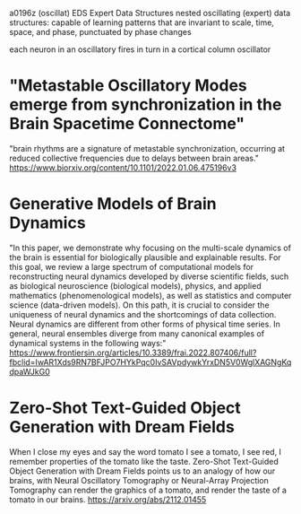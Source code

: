 a0196z
(oscillat)
EDS Expert Data Structures
nested oscillating (expert) data structures: capable of learning patterns that are invariant to scale, time, space, and phase, punctuated by phase changes

each neuron in an oscillatory fires in turn
in a cortical column oscillator


# "Metastable Oscillatory Modes emerge from synchronization in the Brain Spacetime Connectome"
"brain rhythms are a signature of metastable synchronization, occurring at reduced collective frequencies due to delays between brain areas." 
https://www.biorxiv.org/content/10.1101/2022.01.06.475196v3

# Generative Models of Brain Dynamics
"In this paper, we demonstrate why focusing on the multi-scale dynamics of the brain is essential for biologically plausible and explainable results. For this goal, we review a large spectrum of computational models for reconstructing neural dynamics developed by diverse scientific fields, such as biological neuroscience (biological models), physics, and applied mathematics (phenomenological models), as well as statistics and computer science (data-driven models). On this path, it is crucial to consider the uniqueness of neural dynamics and the shortcomings of data collection. Neural dynamics are different from other forms of physical time series. In general, neural ensembles diverge from many canonical examples of dynamical systems in the following ways:"
https://www.frontiersin.org/articles/10.3389/frai.2022.807406/full?fbclid=IwAR1Xds9RN7BFJPO7HYkPqc0IvSAVpdywkYrxDN5V0WglXAGNgKqdpaWJkG0

# Zero-Shot Text-Guided Object Generation with Dream Fields
When I close my eyes and say the word tomato I see a tomato, I see red, I remember properties of the tomato like the taste. Zero-Shot Text-Guided Object Generation with Dream Fields points us to an analogy of how our brains, with Neural Oscillatory Tomography or Neural-Array Projection Tomography can render the graphics of a tomato, and render the taste of a tomato in our brains.
https://arxiv.org/abs/2112.01455
